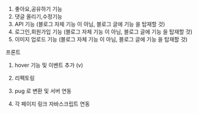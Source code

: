 1. 좋아요,공유하기 기능
2. 댓글 올리기,수정기능
3. API 기능 (블로그 자체 기능 이 아님, 블로그 글에 기능 을 탑재할 것)
4. 로그인,회원가입 기능 (블로그 자체 기능 이 아님, 블로그 글에 기능 을 탑재할 것)
5. 이미지 업로드 기능 (블로그 자체 기능 이 아님, 블로그 글에 기능 을 탑재할 것)


프론트

1. hover 기능 및 이벤트 추가 (v)

2. 리펙토링 

3. pug 로 변환 및 서버 연동

4. 각 페이지 링크 자바스크립트 연동